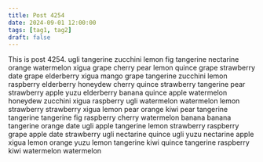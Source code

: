 ```yaml
---
title: Post 4254
date: 2024-09-01 12:00:00
tags: [tag1, tag2]
draft: false
---
```

This is post 4254.
ugli
tangerine
zucchini
lemon
fig
tangerine
nectarine
orange
watermelon
xigua
grape
cherry
pear
lemon
quince
grape
strawberry
date
grape
elderberry
xigua
mango
grape
tangerine
zucchini
lemon
raspberry
elderberry
honeydew
cherry
quince
strawberry
tangerine
pear
strawberry
apple
yuzu
elderberry
banana
quince
apple
watermelon
honeydew
zucchini
xigua
raspberry
ugli
watermelon
watermelon
lemon
strawberry
strawberry
xigua
lemon
pear
orange
kiwi
pear
tangerine
tangerine
tangerine
fig
raspberry
cherry
watermelon
banana
banana
tangerine
orange
date
ugli
apple
tangerine
lemon
strawberry
raspberry
grape
apple
date
strawberry
ugli
nectarine
quince
ugli
yuzu
nectarine
apple
xigua
lemon
orange
yuzu
lemon
tangerine
kiwi
quince
tangerine
raspberry
kiwi
watermelon
watermelon
